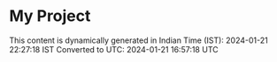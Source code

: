 # My Project

This content is dynamically generated in Indian Time (IST): 2024-01-21 22:27:18 IST
Converted to UTC: 2024-01-21 16:57:18 UTC
